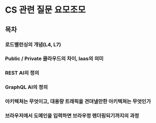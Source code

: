 # CS 관련 질문 요모조모

## 목차

### 로드밸런싱의 개념(L4, L7)

### Public / Private 클라우드의 차이, laas의 의미

### REST AI의 정의

### GraphQL AI의 정의

### 아키텍쳐는 무엇이고, 대용량 트래픽을 견뎌낼만한 아키텍쳐는 무엇인가

### 브라우저에서 도메인을 입력하면 브라우정 렌더링되기까지의 과정
